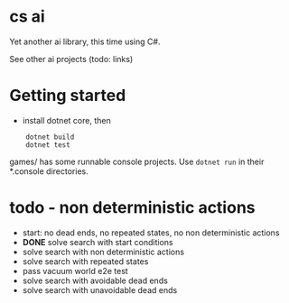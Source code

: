 # cs ai

Yet another ai library, this time using C#.

See other ai projects (todo: links)

# Getting started

- install dotnet core, then

```
    dotnet build
    dotnet test
```

games/ has some runnable console projects. Use `dotnet run`
in their *.console directories.

# todo - non deterministic actions

- start: no dead ends, no repeated states, no non
  deterministic actions
- **DONE** solve search with start conditions
- solve search with non deterministic actions
- solve search with repeated states
- pass vacuum world e2e test
- solve search with avoidable dead ends
- solve search with unavoidable dead ends